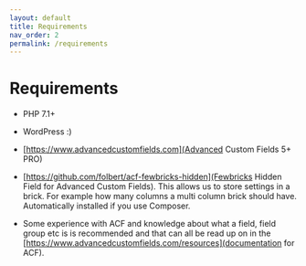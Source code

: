 ```yaml
---
layout: default
title: Requirements
nav_order: 2
permalink: /requirements
---
```


# Requirements

- PHP 7.1+

- WordPress :)

- [https://www.advancedcustomfields.com](Advanced Custom Fields 5+ PRO)

- [https://github.com/folbert/acf-fewbricks-hidden](Fewbricks Hidden Field for Advanced Custom Fields). This allows us to store settings in a brick. For example how many columns a multi column brick should have. Automatically installed if you use Composer.

- Some experience with ACF and knowledge about what a field, field group etc is is recommended and that can all be read up on in the [https://www.advancedcustomfields.com/resources](documentation for ACF).

